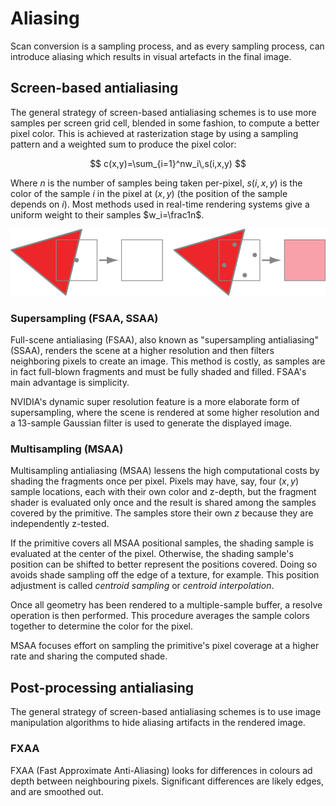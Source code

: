 # Aliasing

Scan conversion is a sampling process, and as every sampling process, can introduce aliasing which results in visual artefacts in the final image.

## Screen-based antialiasing

The general strategy of screen-based antialiasing schemes is to use more samples per screen grid cell, blended in some fashion, to compute a better pixel color. This is achieved at rasterization stage by using a sampling pattern and a weighted sum to produce the pixel color:

$$
c(x,y)=\sum_{i=1}^nw_i\,s(i,x,y)
$$

Where $n$ is the number of samples being taken per-pixel, $s(i,x,y)$ is the color of the sample $i$ in the pixel at $(x,y)$ (the position of the sample depends on $i$). Most methods used in real-time rendering systems give a uniform weight to their samples $w_i=\frac1n$.

![sampling](img/sampling.svg)

### Supersampling (FSAA, SSAA)

Full-scene antialiasing (FSAA), also known as "supersampling antialiasing" (SSAA), renders the scene at a higher resolution and then filters neighboring pixels to create an image. This method is costly, as samples are in fact full-blown fragments and must be fully shaded and filled. FSAA's main advantage is simplicity.

NVIDIA's dynamic super resolution feature is a more elaborate form of supersampling, where the scene is rendered at some higher resolution and a 13-sample Gaussian filter is used to generate the displayed image.

### Multisampling (MSAA)

Multisampling antialiasing (MSAA) lessens the high computational costs by shading the fragments once per pixel. Pixels may have, say, four $(x,y)$ sample locations, each with their own color and z-depth, but the fragment shader is evaluated only once and the result is shared among the samples covered by the primitive. The samples store their own $z$ because they are independently z-tested.

If the primitive covers all MSAA positional samples, the shading sample is evaluated at the center of the pixel. Otherwise, the shading sample's position can be shifted to better represent the positions covered. Doing so avoids shade sampling off the edge of a texture, for example. This position adjustment is called *centroid sampling* or *centroid interpolation*.

Once all geometry has been rendered to a multiple-sample buffer, a resolve operation is then performed. This procedure averages the sample colors together to determine the color for the pixel.

MSAA focuses effort on sampling the primitive's pixel coverage at a higher rate and sharing the computed shade.

## Post-processing antialiasing

The general strategy of screen-based antialiasing schemes is to use image manipulation algorithms to hide aliasing artifacts in the rendered image.

### FXAA

FXAA (Fast Approximate Anti-Aliasing) looks for differences in colours ad depth between neighbouring pixels. Significant differences are likely edges, and are smoothed out.
